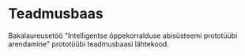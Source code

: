 # Teadmusbaas

Bakalaureusetöö "Intelligentse õppekorralduse abisüsteemi prototüübi arendamine" prototüübi teadmusbaasi lähtekood.